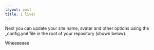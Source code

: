```yaml
---
layout: post
title: I live!
---
```


Next you can update your site name, avatar and other options using the _config.yml file in the root of your repository (shown below).


Wheeeeeee